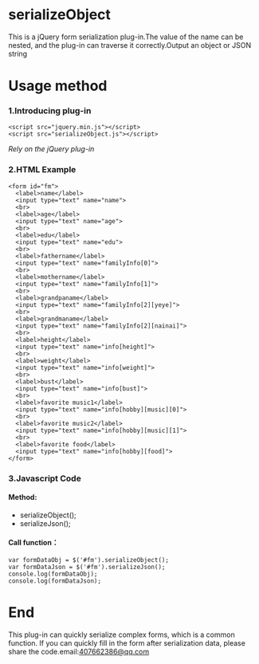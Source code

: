 # serializeObject
This is a jQuery form serialization plug-in.The value of the name can be nested, and the plug-in can traverse it correctly.Output an object or JSON string
# Usage method
### 1.Introducing plug-in
```
<script src="jquery.min.js"></script>
<script src="serializeObject.js"></script>
```
*Rely on the jQuery plug-in*

### 2.HTML Example
```
<form id="fm">
  <label>name</label>
  <input type="text" name="name">
  <br>
  <label>age</label>
  <input type="text" name="age">
  <br>
  <label>edu</label>
  <input type="text" name="edu">
  <br>
  <label>fathername</label>
  <input type="text" name="familyInfo[0]">
  <br>
  <label>mothername</label>
  <input type="text" name="familyInfo[1]">
  <br>
  <label>grandpaname</label>
  <input type="text" name="familyInfo[2][yeye]">
  <br>
  <label>grandmaname</label>
  <input type="text" name="familyInfo[2][nainai]">
  <br>
  <label>height</label>
  <input type="text" name="info[height]">
  <br>
  <label>weight</label>
  <input type="text" name="info[weight]">
  <br>
  <label>bust</label>
  <input type="text" name="info[bust]">
  <br>
  <label>favorite music1</label>
  <input type="text" name="info[hobby][music][0]">
  <br>
  <label>favorite music2</label>
  <input type="text" name="info[hobby][music][1]">
  <br>
  <label>favorite food</label>
  <input type="text" name="info[hobby][food]">
</form>
```

### 3.Javascript Code

#### Method:
- serializeObject();
- serializeJson();
#### Call function：

```
var formDataObj = $('#fm').serializeObject();
var formDataJson = $('#fm').serializeJson();
console.log(formDataObj);
console.log(formDataJson);
```

# End

This plug-in can quickly serialize complex forms, which is a common function. If you can quickly fill in the form after serialization data, please share the code.email:407662386@qq.com
